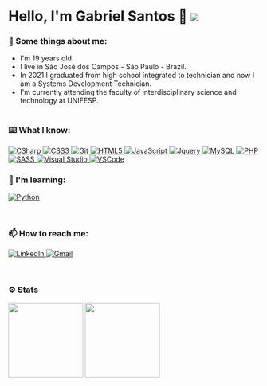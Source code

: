 # Hello, I'm Gabriel Santos 👋 ![](https://komarev.com/ghpvc/?username=Gabls&color=ea5f94&label=PROFILE+VIEWS&style=flat-square)

### 🤔 Some things about me:
- I'm 19 years old.<br/>
- I live in São José dos Campos - São Paulo - Brazil.<br/>
- In 2021 I graduated from high school integrated to technician and now I am a Systems Development Technician.
- I'm currently attending the faculty of interdisciplinary science and technology at UNIFESP.
<br/><br/>

### ⌨️ What I know:
<a target="_blank" href="https://github.com/Gabls/">
  <p>
    <img alt="CSharp" src="https://img.shields.io/badge/-C%23-7c209C?style=for-the-badge&logo=c-sharp&logoColor=white"/>
    <img alt="CSS3" src="https://img.shields.io/badge/-CSS3-264ee4?style=for-the-badge&logo=css3&logoColor=white"/>
    <img alt="Git" src="https://img.shields.io/badge/-Git-F05032?style=for-the-badge&logo=git&logoColor=white"/>
    <img alt="HTML5" src="https://img.shields.io/badge/-HTML5-e54d26?style=for-the-badge&logo=html5&logoColor=white"/>
    <img alt="JavaScript" src="https://img.shields.io/badge/-JavaScript-ead41c?style=for-the-badge&logo=javascript&logoColor=white"/>
    <img alt="Jquery" src="https://img.shields.io/badge/-JQuery-0768ac?style=for-the-badge&logo=jquery&logoColor=white"/>
    <img alt="MySQL" src="https://img.shields.io/badge/MySQL-%2300f.svg?style=for-the-badge&logo=mysql&logoColor=white"/>
    <img alt="PHP" src="https://img.shields.io/badge/PHP-7275aa.svg?style=for-the-badge&logo=php&logoColor=white"/>
    <img alt="SASS" src="https://img.shields.io/badge/-SASS-CC6699?style=for-the-badge&logo=sass&logoColor=white"/>
    <img alt="Visual Studio" src="https://img.shields.io/badge/Visual Studio-5C2D91.svg?style=for-the-badge&logo=visual-studio&logoColor=white"/>
    <img alt="VSCode" src="https://img.shields.io/badge/-Visual Studio Code-1073C9?style=for-the-badge&logo=visual%20studio%20code&logoColor=white"/>
  </p>
</a>

### 📖 I'm learning:
<a target="_blank" href="https://github.com/Gabls/">
  <p>
    <img alt="Python" src="https://img.shields.io/badge/Python-222222.svg?style=for-the-badge&logo=python&logoColor=%2361DAFB"/>
  </p>
</a><br/>

### 📫 How to reach me:
<p>
  <a target="_blank" href="https://www.linkedin.com/in/gabls/">
    <img alt="LinkedIn" src="https://img.shields.io/badge/Gabriel Santos de Sousa-%230077B5.svg?style=for-the-badge&logo=linkedin&logoColor=white"/>
  </a>

  <a target="_blank" href="mailto:gabsousa.contato@gmail.com">
    <img alt="Gmail" src="https://img.shields.io/badge/gabsousa.contato@gmail.com-f14436?style=for-the-badge&logo=gmail&logoColor=white"/>
  </a>
</p><br/>

### ⚙️ Stats
<div>
  <img height="150em" src="https://github-readme-stats.vercel.app/api?username=Gabls&show_icons=true&theme=radical&include_all_commits=true&count_private=true"/>
  <img height="150em" src="https://github-readme-stats.vercel.app/api/top-langs/?username=Gabls&layout=compact&langs_count=10&theme=radical"/>
</div>
